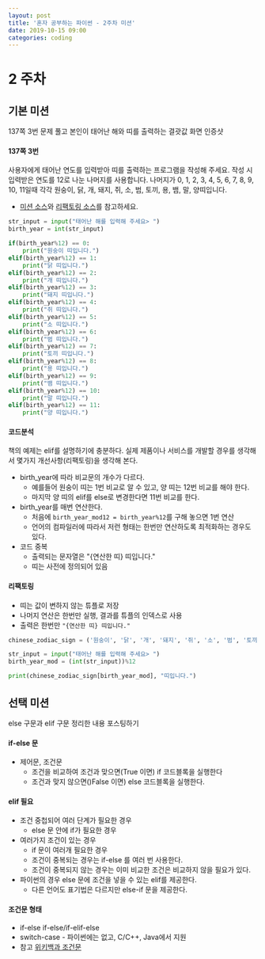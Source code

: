 ```yaml
---
layout: post
title: '혼자 공부하는 파이썬 - 2주차 미션'
date: 2019-10-15 09:00
categories: coding
---
```


# 2 주차
## 기본 미션
137쪽 3번 문제 풀고 본인이 태어난 해와 띠를 출력하는 결괏값 화면 인증샷

#### 137쪽 3번
사용자에게 태어난 연도를 입력받아 띠를 출력하는 프로그램을 작성해 주세요. 작성 시 입력받은 연도를 12로 나눈 나머지를 사용합니다. 나머지가 0, 1, 2, 3, 4, 5, 6, 7, 8, 9, 10, 11일때 각각 원숭이, 닭, 개, 돼지, 쥐, 소, 범, 토끼, 용, 뱀, 말, 양띠입니다.
* [미션 소스](https://github.com/godsman-yang/hongong-python/blob/master/03-2-3.py)와 [리팩토링 소스](https://github.com/godsman-yang/hongong-python/blob/master/03-2-3-rf.py)를 참고하세요.

```python
str_input = input("태어난 해를 입력해 주세요> ")
birth_year = int(str_input)

if(birth_year%12) == 0:
    print("원숭이 띠입니다.")
elif(birth_year%12) == 1:
    print("닭 띠입니다.")
elif(birth_year%12) == 2:
    print("개 띠입니다.")
elif(birth_year%12) == 3:
    print("돼지 띠입니다.")
elif(birth_year%12) == 4:
    print("쥐 띠입니다.")
elif(birth_year%12) == 5:
    print("소 띠입니다.")
elif(birth_year%12) == 6:
    print("범 띠입니다.")
elif(birth_year%12) == 7:
    print("토끼 띠입니다.")
elif(birth_year%12) == 8:
    print("용 띠입니다.")
elif(birth_year%12) == 9:
    print("뱀 띠입니다.")
elif(birth_year%12) == 10:
    print("말 띠입니다.")
elif(birth_year%12) == 11:
    print("양 띠입니다.")
```

#### 코드분석
책의 예제는 elif를 설명하기에 충분하다.
실제 제품이나 서비스를 개발할 경우를 생각해서 몇가지 개선사항(리팩토링)을 생각해 본다.
* birth_year에 따라 비교문의 개수가 다르다.
  - 예를들어 원숭이 띠는 1번 비교로 알 수 있고, 양 띠는 12번 비교를 해야 한다.
  - 마지막 양 띠의 elif를 else로 변경한다면 11번 비교를 한다.
* birth_year를 매번 연산한다.
  - 처음에 ```birth_year_mod12 = birth_year%12```를 구해 놓으면 1번 연산
  - 언어의 컴파일러에 따라서 저런 형태는 한번만 연산하도록 최적화하는 경우도 있다.
* 코드 중복
  - 출력되는 문자열은 "{연산한 띠} 띠입니다."
  - 띠는 사전에 정의되어 있음

#### 리팩토링
* 띠는 값이 변하지 않는 튜플로 저장
* 나머지 연산은 한번만 실행, 결과를 튜플의 인덱스로 사용
* 출력은 한번만 ```"{연산한 띠} 띠입니다."```

```python
chinese_zodiac_sign = ('원숭이', '닭', '개', '돼지', '쥐', '소', '범', '토끼', '용', '뱀', '말', '양')

str_input = input("태어난 해를 입력해 주세요> ")
birth_year_mod = (int(str_input))%12

print(chinese_zodiac_sign[birth_year_mod], "띠입니다.")
```

## 선택 미션
else 구문과 elif 구문 정리한 내용 포스팅하기

#### if-else 문
* 제어문, 조건문
  - 조건을 비교하여 조건과 맞으면(True 이면) if 코드블록을 실행한다
  - 조건과 맞지 않으면()False 이면) else 코드블록을 실행한다.

#### elif 필요
* 조건 중첩되어 여러 단계가 필요한 경우
  - else 문 안에 if가 필요한 경우
* 여러가지 조건이 있는 경우
  - if 문이 여러개 필요한 경우
  - 조건이 중복되는 경우는 if-else 를 여러 번 사용한다.
  - 조건이 중복되지 않는 경우는 이미 비교한 조건은 비교하지 않을 필요가 있다.
* 파이썬의 경우 else 문에 조건을 넣을 수 있는 elif를 제공한다.
  - 다른 언어도 표기법은 다르지만 else-if 문을 제공한다.

#### 조건문 형태
* if-else if-else/if-elif-else
* switch-case - 파이썬에는 없고, C/C++, Java에서 지원
* 참고 [위키백과 조건문](https://ko.wikipedia.org/wiki/%EC%A1%B0%EA%B1%B4%EB%AC%B8)